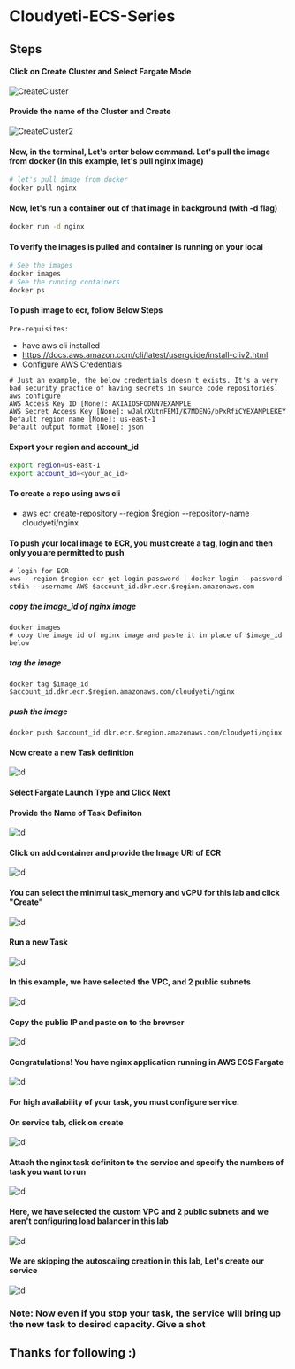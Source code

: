 # Cloudyeti-ECS-Series

## Steps
#### Click on Create Cluster and Select Fargate Mode
![CreateCluster](https://github.com/Cloud-Yeti/Cloudyeti-ECS-Series/blob/main/Part1/Images/1.png)
#### Provide the name of the Cluster and Create
![CreateCluster2](https://github.com/Cloud-Yeti/Cloudyeti-ECS-Series/blob/main/Part1/Images/2.png)
#### Now, in the terminal, Let's enter below command. Let's pull the image from docker (In this example, let's pull nginx image)
```sh
# let's pull image from docker
docker pull nginx
```
#### Now, let's run a container out of that image in background (with -d flag)
```sh
docker run -d nginx
```
#### To verify the images is pulled and container is running on your local
```sh
# See the images
docker images 
# See the running containers
docker ps
```
#### To push image to ecr, follow Below Steps

```
Pre-requisites:
```
  * have aws cli installed
  * https://docs.aws.amazon.com/cli/latest/userguide/install-cliv2.html
  * Configure AWS Credentials
  ```
  # Just an example, the below credentials doesn't exists. It's a very bad security practice of having secrets in source code repositories.
  aws configure
  AWS Access Key ID [None]: AKIAIOSFODNN7EXAMPLE
  AWS Secret Access Key [None]: wJalrXUtnFEMI/K7MDENG/bPxRfiCYEXAMPLEKEY
  Default region name [None]: us-east-1
  Default output format [None]: json
  ```
  
#### Export your region and account_id
```sh
export region=us-east-1
export account_id=<your_ac_id>
```
#### To create a repo using aws cli
  * aws ecr create-repository --region $region --repository-name cloudyeti/nginx
#### To push your local image to ECR, you must create a tag, login and then only you are permitted to push
```
# login for ECR
aws --region $region ecr get-login-password | docker login --password-stdin --username AWS $account_id.dkr.ecr.$region.amazonaws.com
```

##### copy the image_id of nginx image
```
docker images
# copy the image id of nginx image and paste it in place of $image_id below
```
##### tag the image
```
docker tag $image_id $account_id.dkr.ecr.$region.amazonaws.com/cloudyeti/nginx
```
##### push the image 
```
docker push $account_id.dkr.ecr.$region.amazonaws.com/cloudyeti/nginx
```
#### Now create a new Task definition
![td](https://github.com/Cloud-Yeti/Cloudyeti-ECS-Series/blob/main/Part1/Images/3.png)
#### Select Fargate Launch Type and Click Next
#### Provide the Name of Task Definiton
![td](https://github.com/Cloud-Yeti/Cloudyeti-ECS-Series/blob/main/Part1/Images/4.png)
#### Click on add container and provide the Image URI of ECR
![td](https://github.com/Cloud-Yeti/Cloudyeti-ECS-Series/blob/main/Part1/Images/5.png)
#### You can select the minimul task_memory and vCPU for this lab and click "Create"
![td](https://github.com/Cloud-Yeti/Cloudyeti-ECS-Series/blob/main/Part1/Images/6.png)
#### Run a new Task
![td](https://github.com/Cloud-Yeti/Cloudyeti-ECS-Series/blob/main/Part1/Images/7.png)
#### In this example, we have selected the VPC, and 2 public subnets
![td](https://github.com/Cloud-Yeti/Cloudyeti-ECS-Series/blob/main/Part1/Images/8.png)
#### Copy the public IP and paste on to the browser
![td](https://github.com/Cloud-Yeti/Cloudyeti-ECS-Series/blob/main/Part1/Images/9.png)
#### Congratulations! You have nginx application running in AWS ECS Fargate
![td](https://github.com/Cloud-Yeti/Cloudyeti-ECS-Series/blob/main/Part1/Images/10.png)
#### For high availability of your task, you must configure service.
#### On service tab, click on create
![td](https://github.com/Cloud-Yeti/Cloudyeti-ECS-Series/blob/main/Part1/Images/11.png)
#### Attach the nginx task definiton to the service and specify the numbers of task you want to run
![td](https://github.com/Cloud-Yeti/Cloudyeti-ECS-Series/blob/main/Part1/Images/12.png)
#### Here, we have selected the custom VPC and 2 public subnets and we aren't configuring load balancer in this lab
![td](https://github.com/Cloud-Yeti/Cloudyeti-ECS-Series/blob/main/Part1/Images/13.png)
#### We are skipping the autoscaling creation in this lab, Let's create our service
![td](https://github.com/Cloud-Yeti/Cloudyeti-ECS-Series/blob/main/Part1/Images/14.png)

### Note: Now even if you stop your task, the service will bring up the new task to desired capacity. Give a shot

## Thanks for following :)
